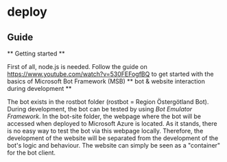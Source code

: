 # deploy

## Guide
** Getting started **

First of all, node.js is needed. Follow the guide on https://www.youtube.com/watch?v=530FEFogfBQ to get started with the basics of Microsoft Bot Framework (MSB)
** bot & website interaction during development **

The bot exists in the rostbot folder (rostbot = Region Östergötland Bot). During development, the bot can be tested by using *Bot Emulator Framework*.
In the bot-site folder, the webpage where the bot will be accessed when deployed to Microsoft Azure is located. As it stands, there is no easy way to test the bot via this webpage locally. Therefore, the development of the website will be separated from the development of the bot's logic and behaviour. The website can simply be seen as a "container" for the bot client.